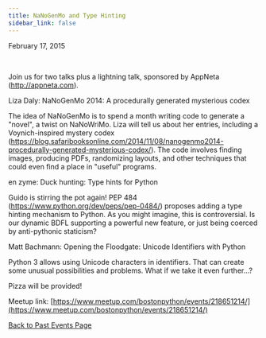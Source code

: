 ```yaml
---
title: NaNoGenMo and Type Hinting
sidebar_link: false
---
```


February 17, 2015


   

Join us for two talks plus a lightning talk, sponsored by AppNeta (http://appneta.com).

Liza Daly: NaNoGenMo 2014: A procedurally generated mysterious codex

The idea of NaNoGenMo is to spend a month writing code to generate a "novel", a twist on NaNoWriMo. Liza will tell us about her entries, including a Voynich-inspired mystery codex (https://blog.safaribooksonline.com/2014/11/08/nanogenmo2014-procedurally-generated-mysterious-codex/). The code involves finding images, producing PDFs, randomizing layouts, and other techniques that could even find a place in "useful" programs.

en zyme: Duck hunting: Type hints for Python

Guido is stirring the pot again! PEP 484 (https://www.python.org/dev/peps/pep-0484/) proposes adding a type hinting mechanism to Python. As you might imagine, this is controversial. Is our dynamic BDFL supporting a powerful new feature, or just being coerced by anti-pythonic staticism?

Matt Bachmann: Opening the Floodgate: Unicode Identifiers with Python

Python 3 allows using Unicode characters in identifiers. That can create some unusual possibilities and problems. What if we take it even further...?

Pizza will be provided!


Meetup link: [https://www.meetup.com/bostonpython/events/218651214/](https://www.meetup.com/bostonpython/events/218651214/)

[Back to Past Events Page](index.md)